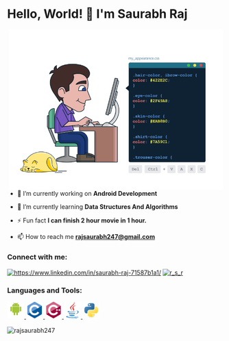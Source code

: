 <h1 align="left">Hello, World! 👋 I'm Saurabh Raj</h1>
<img align="right" alt="GIF"  width="500px" src="https://github.com/rajsaurabh247/rajsaurabh247/blob/main/designingme.gif" />

- 🔭 I’m currently working on **Android Development**

- 🌱 I’m currently learning **Data Structures And Algorithms**

- ⚡ Fun fact **I can finish 2 hour movie in 1 hour.**

- 📫 How to reach me **rajsaurabh247@gmail.com**

<h3 align="left">Connect with me:</h3>
<p align="left">
<a href="https://www.linkedin.com/in/saurabh-raj-71587b1a1/" target="blank"><img align="center" src="https://cdn.jsdelivr.net/npm/simple-icons@3.0.1/icons/linkedin.svg" alt="https://www.linkedin.com/in/saurabh-raj-71587b1a1/" height="30" width="40" /></a>
<a href="https://www.hackerrank.com/r_s_r" target="blank"><img align="center" src="https://raw.githubusercontent.com/rahuldkjain/github-profile-readme-generator/master/src/images/icons/Social/hackerrank.svg" alt="r_s_r" height="30" width="40" /></a>
</p>

<h3 align="left">Languages and Tools:</h3>
<p align="left"> <a href="https://developer.android.com" target="_blank"> <img src="https://raw.githubusercontent.com/devicons/devicon/master/icons/android/android-original-wordmark.svg" alt="android" width="40" height="40"/> </a> <a href="https://www.cprogramming.com/" target="_blank"> <img src="https://raw.githubusercontent.com/devicons/devicon/master/icons/c/c-original.svg" alt="c" width="40" height="40"/> </a> <a href="https://www.w3schools.com/cpp/" target="_blank"> <img src="https://raw.githubusercontent.com/devicons/devicon/master/icons/cplusplus/cplusplus-original.svg" alt="cplusplus" width="40" height="40"/> </a> <a href="https://www.java.com" target="_blank"> <img src="https://raw.githubusercontent.com/devicons/devicon/master/icons/java/java-original.svg" alt="java" width="40" height="40"/> </a> <a href="https://www.python.org" target="_blank"> <img src="https://raw.githubusercontent.com/devicons/devicon/master/icons/python/python-original.svg" alt="python" width="40" height="40"/> </a> </p>

<p><img align="center" src="https://github-readme-stats.vercel.app/api/top-langs?username=rajsaurabh247&show_icons=true&locale=en&layout=compact" alt="rajsaurabh247" /></p>

